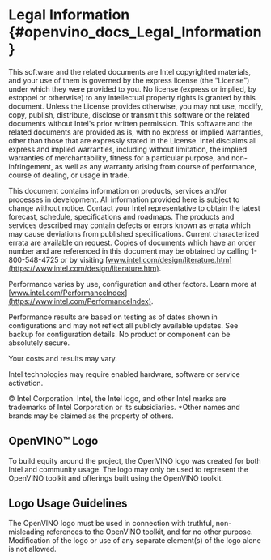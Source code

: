 # Legal Information {#openvino_docs_Legal_Information}

This software and the related documents are Intel copyrighted materials, and your use of them is governed by the express license (the “License”) under which they were provided to you. No license (express or implied, by estoppel or otherwise) to any intellectual property rights is granted by this document. Unless the License provides otherwise, you may not use, modify, copy, publish, distribute, disclose or transmit this software or the related documents without Intel's prior written permission. This software and the related documents are provided as is, with no express or implied warranties, other than those that are expressly stated in the License. Intel disclaims all express and implied warranties, including without limitation, the implied warranties of merchantability, fitness for a particular purpose, and non-infringement, as well as any warranty arising from course of performance, course of dealing, or usage in trade.

This document contains information on products, services and/or processes in development. All information provided here is subject to change without notice. Contact your Intel representative to obtain the latest forecast, schedule, specifications and roadmaps. The products and services described may contain defects or errors known as errata which may cause deviations from published specifications. Current characterized errata are available on request. Copies of documents which have an order number and are referenced in this document may be obtained by calling 1-800-548-4725 or by visiting [www.intel.com/design/literature.htm](https://www.intel.com/design/literature.htm).

Performance varies by use, configuration and other factors. Learn more at [www.intel.com/PerformanceIndex](https://www.intel.com/PerformanceIndex).

Performance results are based on testing as of dates shown in configurations and may not reflect all publicly available updates.  See backup for configuration details.  No product or component can be absolutely secure. 

Your costs and results may vary. 

Intel technologies may require enabled hardware, software or service activation.

© Intel Corporation. Intel, the Intel logo, and other Intel marks are trademarks of Intel Corporation or its subsidiaries. \*Other names and brands may be claimed as the property of others.  

## OpenVINO™ Logo
To build equity around the project, the OpenVINO logo was created for both Intel and community usage. The logo may only be used to represent the OpenVINO toolkit and offerings built using the OpenVINO toolkit.

## Logo Usage Guidelines
The OpenVINO logo must be used in connection with truthful, non-misleading references to the OpenVINO toolkit, and for no other purpose.
Modification of the logo or use of any separate element(s) of the logo alone is not allowed.
